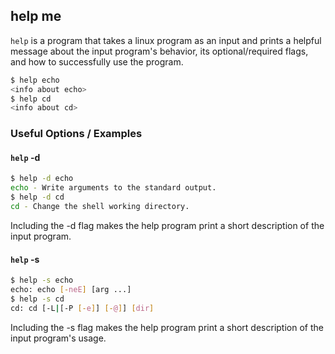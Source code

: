 ---
---

help me
----
`help` is a program that takes a linux program as an input and prints a helpful message about the input program's behavior, its optional/required flags, and how to successfully use the program.

<!-- minimal example -->
~~~ bash
$ help echo
<info about echo>
$ help cd
<info about cd>
~~~

<!--more-->

### Useful Options / Examples

#### `help` -d

~~~ bash
$ help -d echo
echo - Write arguments to the standard output.
$ help -d cd
cd - Change the shell working directory.
~~~
Including the -d flag makes the help program print a short description of the input program.

#### `help` -s

~~~ bash
$ help -s echo
echo: echo [-neE] [arg ...]
$ help -s cd
cd: cd [-L|[-P [-e]] [-@]] [dir]
~~~
Including the -s flag makes the help program print a short description of the input program's usage.

